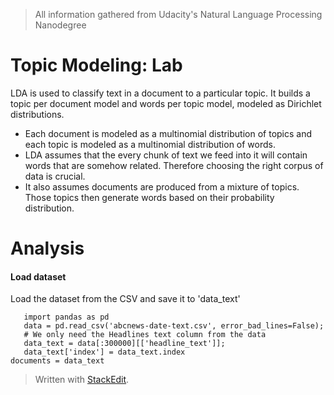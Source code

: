 > All information gathered from Udacity's Natural Language Processing Nanodegree

# Topic Modeling: Lab

LDA is used to classify text in a document to a particular topic. It builds a topic per document model and words per topic model, modeled as Dirichlet distributions.

-   Each document is modeled as a multinomial distribution of topics and each topic is modeled as a multinomial distribution of words.
-   LDA assumes that the every chunk of text we feed into it will contain words that are somehow related. Therefore choosing the right corpus of data is crucial.
-   It also assumes documents are produced from a mixture of topics. Those topics then generate words based on their probability distribution.

# Analysis

#### Load dataset

Load the dataset from the CSV and save it to 'data_text'

  

       import pandas as pd
       data = pd.read_csv('abcnews-date-text.csv', error_bad_lines=False);
       # We only need the Headlines text column from the data
       data_text = data[:300000][['headline_text']];
       data_text['index'] = data_text.index
	documents = data_text


> Written with [StackEdit](https://stackedit.io/).
<!--stackedit_data:
eyJoaXN0b3J5IjpbLTEzNjUzMjAzNjcsLTE1OTU2MDIwMDhdfQ
==
-->